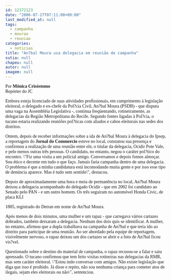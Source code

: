 ```yaml
---
id: 12372123
date: "2006-07-27T07:11:00+00:00"
last_modified_at: null
tags:
  - campanha
  - mourao
  - reuniao
categories:
  - noticias
title: "An?bal Moura usa delegacia em reunião de campanha"
sutia: null
chapeu: null
autor: null
imagem: null
---
```

<p><P><FONT face=Verdana>Por <STRONG>Mônica Crisóstomo</STRONG><BR></FONT><FONT face=Verdana>Repórter do JC</FONT></P></p>
<p><P><FONT face=Verdana>Embora esteja licenciado de suas atividades profissionais, em cumprimento à legislação eleitoral, o delegado e ex-chefe da Pol?cia Civil, An?bal Moura (PSDB) - que disputa uma vaga na Assembléia Legislativa -, continua freqüentando, rotineiramente, as delegacias da Região Metropolitana do Recife. Segundo fontes ligadas à Pol?cia, o tucano estaria realizando reuniões pol?ticas com aliados e cabos eleitorais nas sedes dos distritos.</FONT></P></p>
<p><P><FONT face=Verdana>Ontem, depois de receber informações sobre a ida de An?bal Moura à delegacia do Ipsep, a reportagem do <B>Jornal do Commercio</B> esteve no local, constatou sua presença e confirmou a realização de uma reunião entre ele, o titular da delegacia, Ocidir Pote Vale, e pelo menos outras três pessoas. O candidato, no entanto, negou o caráter pol?tico do encontro. \"Fiz uma visita a um policial amigo. Conversamos e depois fomos almoçar. Sou ético e decente em tudo o que faço. Jamais faria campanha dentro de uma delegacia. O problema é que a minha candidatura está incomodando muita gente e por isso esse tipo de denúncia aparece. Mas é tudo sem sentido\", destacou.</FONT></P></p>
<p><P><FONT face=Verdana>Depois de aproximadamente uma hora e meia de permanência no local, An?bal Moura deixou a delegacia acompanhado do delegado Ocidir - que em 2002 foi candidato ao Senado pelo PAN - e um outro homem. Os três seguiram no automóvel Honda Civic, de placa KLI</p>
<p> 1805, registrado do Detran em nome de An?bal Moura. </FONT></P></p>
<p><P><FONT face=Verdana>Após menos de dois minutos, uma mulher e um rapaz - que carregava vários cartazes dobrados, também deixaram a delegacia. Nenhum dos dois quis se identificar. A mulher, no entanto, afirmou que a dupla trabalhava na campanha de An?bal e que teria ido ao distrito para participar de uma reunião. Ao ser abordado pela equipe de reportagem, visivelmente nervoso, o rapaz deixou um dos cartazes se abrir e a foto de An?bal ficou vis?vel. </FONT></P></p>
<p><P><FONT face=Verdana>Questionado sobre o destino do material de campanha, o rapaz recusou-se a falar e saiu apressado. O tucano confirmou que tem feito visitas rotineiras nas delegacias da RMR, mas sem caráter eleitoral. \"Estou indo conversar com amigos. Não existe legislação que diga que isso é proibido. Já disse e repito, não sou nenhuma criança para cometer atos de ilegais, sejam eles eleitorais ou não\", sentenciou.</FONT></P> </p>
